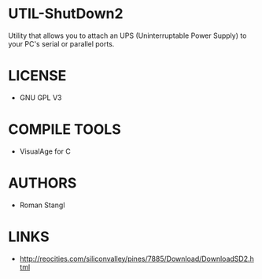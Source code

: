UTIL-ShutDown2
==============

Utility that allows you to attach an UPS (Uninterruptable Power Supply) to your PC's serial or parallel ports. 

LICENSE
===============
- GNU GPL V3

COMPILE TOOLS
===============
* VisualAge for C

AUTHORS
===============
* Roman Stangl

LINKS
===============
* http://reocities.com/siliconvalley/pines/7885/Download/DownloadSD2.html
